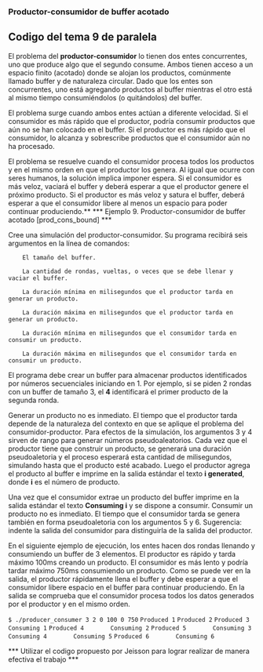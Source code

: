 ### Productor-consumidor de buffer acotado

## Codigo del tema 9 de paralela

El problema del **productor-consumidor** lo tienen dos entes concurrentes, uno que produce algo que el segundo consume. Ambos tienen acceso a un espacio finito (acotado) donde se alojan los productos, comúnmente llamado buffer y de naturaleza circular. Dado que los entes son concurrentes, uno está agregando productos al buffer mientras el otro está al mismo tiempo consumiéndolos (o quitándolos) del buffer.

El problema surge cuando ambos entes actúan a diferente velocidad. Si el consumidor es más rápido que el productor, podría consumir productos que aún no se han colocado en el buffer. Si el productor es más rápido que el consumidor, lo alcanza y sobrescribe productos que el consumidor aún no ha procesado.

El problema se resuelve cuando el consumidor procesa todos los productos y en el mismo orden en que el productor los genera. Al igual que ocurre con seres humanos, la solución implica imponer espera. Si el consumidor es más veloz, vaciará el buffer y deberá esperar a que el productor genere el próximo producto. Si el productor es más veloz y satura el buffer, deberá esperar a que el consumidor libere al menos un espacio para poder continuar produciendo.**
*** Ejemplo 9. Productor-consumidor de buffer acotado [prod_cons_bound] ***

Cree una simulación del productor-consumidor. Su programa recibirá seis argumentos en la línea de comandos:

`    El tamaño del buffer.`

`    La cantidad de rondas, vueltas, o veces que se debe llenar y vaciar el buffer.`

`    La duración mínima en milisegundos que el productor tarda en generar un producto.`

`    La duración máxima en milisegundos que el productor tarda en generar un producto.`

`    La duración mínima en milisegundos que el consumidor tarda en consumir un producto.`

`    La duración máxima en milisegundos que el consumidor tarda en consumir un producto.`

El programa debe crear un buffer para almacenar productos identificados por números secuenciales iniciando en 1. Por ejemplo, si se piden 2 rondas con un buffer de tamaño 3, el **4** identificará el primer producto de la segunda ronda.

Generar un producto no es inmediato. El tiempo que el productor tarda depende de la naturaleza del contexto en que se aplique el problema del consumidor-productor. Para efectos de la simulación, los argumentos 3 y 4 sirven de rango para generar números pseudoaleatorios. Cada vez que el productor tiene que construir un producto, se generará una duración pseudoaletoria y el proceso esperará esta cantidad de milisegundos, simulando hasta que el producto esté acabado. Luego el productor agrega el producto al buffer e imprime en la salida estándar el texto **i generated**, donde **i** es el número de producto.

Una vez que el consumidor extrae un producto del buffer imprime en la salida estándar el texto **Consuming i** y se dispone a consumir. Consumir un producto no es inmediato. El tiempo que el consumidor tarda se genera también en forma pseudoaletoria con los argumentos 5 y 6. Sugerencia: indente la salida del consumidor para distinguirla de la salida del productor.

En el siguiente ejemplo de ejecución, los entes hacen dos rondas llenando y consumiendo un buffer de 3 elementos. El productor es rápido y tarda máximo 100ms creando un producto. El consumidor es más lento y podría tardar máximo 750ms consumiendo un producto. Como se puede ver en la salida, el productor rápidamente llena el buffer y debe esperar a que el consumidor libere espacio en el buffer para continuar produciendo. En la salida se comprueba que el consumidor procesa todos los datos generados por el productor y en el mismo orden.

`$ ./producer_consumer 3 2 0 100 0 750`
`Produced 1`
`Produced 2`
`Produced 3`
`		Consuming 1`
`Produced 4`
`	    Consuming 2`
`Produced 5`
`		Consuming 3`
`		Consuming 4`
`		Consuming 5`
`Produced 6`
`		Consuming 6`

*** Utilizar el codigo propuesto por Jeisson para lograr realizar de manera efectiva el trabajo ***